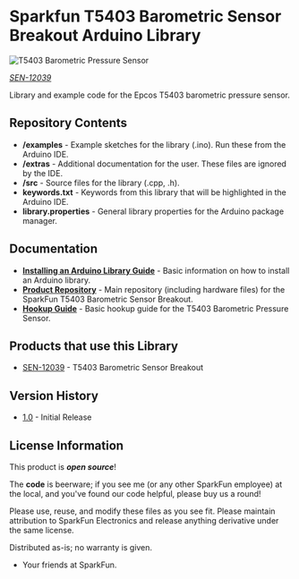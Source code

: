 Sparkfun T5403 Barometric Sensor Breakout Arduino Library
=========================

![T5403 Barometric Pressure Sensor](https://cdn.sparkfun.com/assets/parts/8/6/0/0/12039-01.jpg)

[*SEN-12039*](https://www.sparkfun.com/products/12039)

Library and example code for the Epcos T5403 barometric pressure sensor.

Repository Contents
-------------------

* **/examples** - Example sketches for the library (.ino). Run these from the Arduino IDE. 
* **/extras** - Additional documentation for the user. These files are ignored by the IDE. 
* **/src** - Source files for the library (.cpp, .h).
* **keywords.txt** - Keywords from this library that will be highlighted in the Arduino IDE. 
* **library.properties** - General library properties for the Arduino package manager. 

Documentation
--------------
* **[Installing an Arduino Library Guide](https://learn.sparkfun.com/tutorials/installing-an-arduino-library)** - Basic information on how to install an Arduino library.
* **[Product Repository](https://github.com/sparkfun/SparkFun_T5403_Barometric_Breakout)** - Main repository (including hardware files) for the SparkFun T5403 Barometric Sensor Breakout.
* **[Hookup Guide](https://learn.sparkfun.com/tutorials/t5403-barometric-pressure-sensor-hookup)** - Basic hookup guide for the T5403 Barometric Pressure Sensor.

Products that use this Library 
---------------------------------
* [SEN-12039](https://www.sparkfun.com/products/12039) - T5403 Barometric Sensor Breakout

Version History
----------------

* [1.0]() - Initial Release

License Information
-------------------

This product is _**open source**_! 

The **code** is beerware; if you see me (or any other SparkFun employee) at the local, and you've found our code helpful, please buy us a round!

Please use, reuse, and modify these files as you see fit. Please maintain attribution to SparkFun Electronics and release anything derivative under the same license.

Distributed as-is; no warranty is given.

- Your friends at SparkFun.

